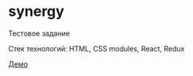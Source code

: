 # synergy

Тестовое задание

Стек технологий: HTML, CSS modules, React, Redux

[Демо](https://synergy-jm4aasn4y-lunareclipse423.vercel.app/)
